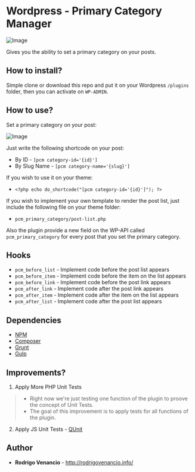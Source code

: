 # Wordpress - Primary Category Manager

![Image](https://cdn-images-1.medium.com/max/2000/1*Fwqye_SrYsLjkxE5ilTHfw.jpeg)

Gives you the ability to set a primary category on your posts.

## How to install?

Simple clone or download this repo and put it on your Wordpress `/plugins` folder, then you can activate on `WP-ADMIN`.

## How to use?

Set a primary category on your post:

![Image](https://duaw26jehqd4r.cloudfront.net/items/3Z3R3a0S0A0W2H1c160W/Screen%20Recording%202018-10-20%20at%2008.04%20pm.gif)

Just write the following shortcode on your post:
* By ID - `[pcm category-id='{id}']`
* By Slug Name - `[pcm category-name='{slug}']`

If you wish to use it on your theme:
* `<?php echo do_shortcode("[pcm category-id='{id}']"); ?>`

If you wish to implement your own template to render the post list, just include the following file on your theme folder:
* `pcm_primary_category/post-list.php`

Also the plugin provide a new field on the WP-API called `pcm_primary_category` for every post that you set the primary category.

## Hooks

* `pcm_before_list` - Implement code before the post list appears
* `pcm_before_item` - Implement code before the item on the list appears
* `pcm_before_link` - Implement code before the post link appears
* `pcm_after_link` - Implement code after the post link appears
* `pcm_after_item` - Implement code after the item on the list appears
* `pcm_after_list` - Implement code after the post list appears

## Dependencies

* [NPM](https://www.npmjs.com/get-npm)
* [Composer](https://getcomposer.org/)
* [Grunt](https://gruntjs.com/)
* [Gulp](https://gulpjs.com/)

## Improvements?

1. Apply More PHP Unit Tests
> - Right now we're just testing one function of the plugin to proove the concept of Unit Tests.
> - The goal of this improvement is to apply tests for all functions of the plugin.

2. Apply JS Unit Tests - [QUnit](https://make.wordpress.org/core/handbook/testing/automated-testing/qunit/)

## Author

* **Rodrigo Venancio** - http://rodrigovenancio.info/

